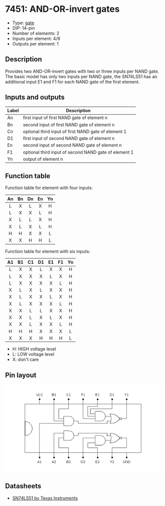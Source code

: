 # 7451: AND-OR-invert gates

- Type: [gate](gates.md)
- DIP: 14-pin
- Number of elements: 2
- Inputs per element: 4/6
- Outputs per element: 1

## Description

Provides two AND-OR-invert gates with two or three inputs per NAND gate. The basic model has
only two inputs per NAND gate, the SN74LS51 has an additional input E1 and F1 for each NAND gate
of the first element.

## Inputs and outputs

| Label | Description                                           |
| ----- | ----------------------------------------------------- |
| An    | first input of first NAND gate of element n           |
| Bn    | second input of first NAND gate of element n          |
| Cn    | optional third input of first NAND gate of element 1  |
| D1    | first input of second NAND gate of element n          |
| En    | second input of second NAND gate of element n         |
| F1    | optional third input of second NAND gate of element 1 |
| Yn    | output of element n                                   |

## Function table

Function table for element with four inputs:

| An  | Bn  | Dn  | En  | Yn  |
|:---:|:---:|:---:|:---:|:---:|
| L   | X   | L   | X   | H   |
| L   | X   | X   | L   | H   |
| X   | L   | L   | X   | H   |
| X   | L   | X   | L   | H   |
| H   | H   | X   | X   | L   |
| X   | X   | H   | H   | L   |

Function table for element with six inputs:

| A1  | B1  | C1  | D1  | E1  | F1  | Yn  |
|:---:|:---:|:---:|:---:|:---:|:---:|:---:|
| L   | X   | X   | L   | X   | X   | H   |
| L   | X   | X   | X   | L   | X   | H   |
| L   | X   | X   | X   | X   | L   | H   |
| X   | L   | X   | L   | X   | X   | H   |
| X   | L   | X   | X   | L   | X   | H   |
| X   | L   | X   | X   | X   | L   | H   |
| X   | X   | L   | L   | X   | X   | H   |
| X   | X   | L   | X   | L   | X   | H   |
| X   | X   | L   | X   | X   | L   | H   |
| H   | H   | H   | X   | X   | X   | L   |
| X   | X   | X   | H   | H   | H   | L   |

- H: HIGH voltage level
- L: LOW voltage level
- X: don't care

## Pin layout

![](../dia/7451-dip.png)

## Datasheets

- [SN74LS51 by Texas Instruments](http://www.ti.com/lit/gpn/sn74ls51)
